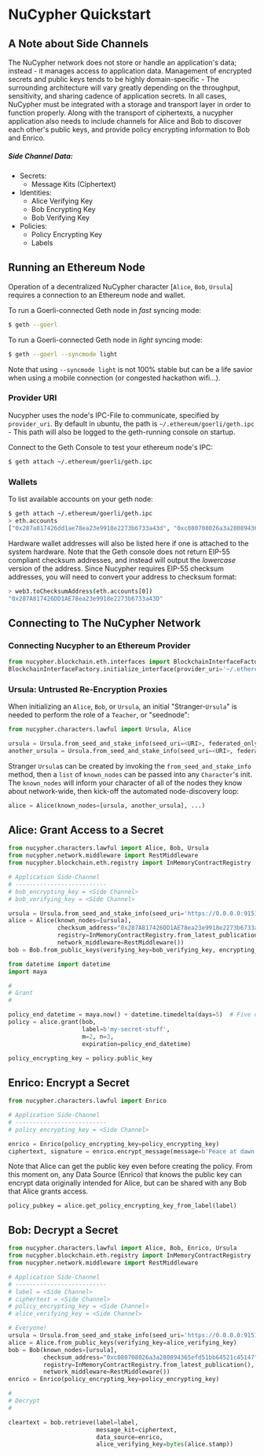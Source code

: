 # NuCypher Quickstart


## A Note about Side Channels

The NuCypher network does not store or handle an application's data; instead - it manages access *to* application data.
Management of encrypted secrets and public keys tends to be highly domain-specific - The surrounding architecture
will vary greatly depending on the throughput, sensitivity, and sharing cadence of application secrets.
In all cases, NuCypher must be integrated with a storage and transport layer in order to function properly.
Along with the transport of ciphertexts, a nucypher application also needs to include channels for Alice and Bob 
to discover each other's public keys, and provide policy encrypting information to Bob and Enrico.
 
##### Side Channel Data:
  - Secrets:
    - Message Kits (Ciphertext)
  - Identities:
    - Alice Verifying Key
    - Bob Encrypting Key
    - Bob Verifying Key
  - Policies:
    - Policy Encrypting Key 
    - Labels

## Running an Ethereum Node

Operation of a decentralized NuCypher character [`Alice`, `Bob`, `Ursula`] requires
a connection to an Ethereum node and wallet.

To run a Goerli-connected Geth node in *fast* syncing mode:

```bash
$ geth --goerl
```

To run a Goerli-connected Geth node in *light* syncing mode:

```bash
$ geth --goerl --syncmode light
```

Note that using `--syncmode light` is not 100% stable but can be a life savior when using 
a mobile connection (or congested hackathon wifi...).

### Provider URI

Nucypher uses the node's IPC-File to communicate, specified by `provider_uri`.
By default in ubuntu, the path is `~/.ethereum/goerli/geth.ipc` - This path
will also be logged to the geth-running console on startup. 

Connect to the Geth Console to test your ethereum node's IPC:
```bash
$ geth attach ~/.ethereum/goerli/geth.ipc
```

### Wallets

To list available accounts on your geth node:

```bash
$ geth attach ~/.ethereum/goerli/geth.ipc
> eth.accounts
["0x287a817426dd1ae78ea23e9918e2273b6733a43d", "0xc080708026a3a280894365efd51bb64521c45147"]
```

Hardware wallet addresses will also be listed here if one is attached to the system hardware.
Note that the Geth console does not return EIP-55 compliant checksum addresses, and instead will output
the *lowercase* version of the address.  Since Nucypher requires EIP-55 checksum addresses, you will need 
to convert your address to checksum format:

```bash
> web3.toChecksumAddress(eth.accounts[0])
"0x287A817426DD1AE78ea23e9918e2273b6733a43D"
```

## Connecting to The NuCypher Network

### Connecting Nucypher to an Ethereum Provider

```python
from nucypher.blockchain.eth.interfaces import BlockchainInterfaceFactory
BlockchainInterfaceFactory.initialize_interface(provider_uri='~/.ethereum/goerli/geth.ipc')
```

### Ursula: Untrusted Re-Encryption Proxies

When initializing an `Alice`, `Bob`, or `Ursula`, an initial "Stranger-`Ursula`" is needed to perform 
the role of a `Teacher`, or "seednode":

```python
from nucypher.characters.lawful import Ursula, Alice

ursula = Ursula.from_seed_and_stake_info(seed_uri=<URI>, federated_only=False)  # ie. https://0.0.0.0:9151
another_ursula = Ursula.from_seed_and_stake_info(seed_uri=<URI>, federated_only=False)
```

Stranger `Ursula`s can be created by invoking the `from_seed_and_stake_info` method, then a `list` of `known_nodes`
can be passed into any `Character`'s init. The `known_nodes` will inform your character of all of the nodes
they know about network-wide, then kick-off the automated node-discovery loop:

```python
alice = Alice(known_nodes=[ursula, another_ursula], ...)
```

## Alice: Grant Access to a Secret

```python
from nucypher.characters.lawful import Alice, Bob, Ursula
from nucypher.network.middleware import RestMiddleware
from nucypher.blockchain.eth.registry import InMemoryContractRegistry

# Application Side-Channel
# --------------------------
# bob_encrypting_key = <Side Channel>
# bob_verifying_key = <Side Channel>

ursula = Ursula.from_seed_and_stake_info(seed_uri='https://0.0.0.0:9151', federated_only=False)
alice = Alice(known_nodes=[ursula],
              checksum_address="0x287A817426DD1AE78ea23e9918e2273b6733a43D", 
              registry=InMemoryContractRegistry.from_latest_publication(),
              network_middleware=RestMiddleware())
bob = Bob.from_public_keys(verifying_key=bob_verifying_key, encrypting_key=bob_encrypting_key)
```

```python
from datetime import datetime
import maya

#
# Grant
#

policy_end_datetime = maya.now() + datetime.timedelta(days=5)  # Five days from now
policy = alice.grant(bob,
                     label=b'my-secret-stuff',
                     m=2, n=3,
                     expiration=policy_end_datetime)

policy_encrypting_key = policy.public_key
```

## Enrico: Encrypt a Secret

```python
from nucypher.characters.lawful import Enrico

# Application Side-Channel
# --------------------------
# policy_encrypting_key = <Side Channel>

enrico = Enrico(policy_encrypting_key=policy_encrypting_key)
ciphertext, signature = enrico.encrypt_message(message=b'Peace at dawn.')
```
    
Note that Alice can get the public key even before creating the policy.
From this moment on, any Data Source (Enrico) that knows the public key
can encrypt data originally intended for Alice, but can be shared with
any Bob that Alice grants access.

`policy_pubkey = alice.get_policy_encrypting_key_from_label(label)`


## Bob: Decrypt a Secret

```python
from nucypher.characters.lawful import Alice, Bob, Enrico, Ursula
from nucypher.blockchain.eth.registry import InMemoryContractRegistry
from nucypher.network.middleware import RestMiddleware

# Application Side-Channel
# --------------------------
# label = <Side Channel>
# ciphertext = <Side Channel>
# policy_encrypting_key = <Side Channel>
# alice_verifying_key = <Side Channel>

# Everyone!
ursula = Ursula.from_seed_and_stake_info(seed_uri='https://0.0.0.0:9151', federated_only=False)
alice = Alice.from_public_keys(verifying_key=alice_verifying_key)
bob = Bob(known_nodes=[ursula],
          checksum_address="0xc080708026a3a280894365efd51bb64521c45147",
          registry=InMemoryContractRegistry.from_latest_publication(),
          network_middleware=RestMiddleware())
enrico = Enrico(policy_encrypting_key=policy_encrypting_key)
```

```python
#
# Decrypt
#

cleartext = bob.retrieve(label=label,
                         message_kit=ciphertext,
                         data_source=enrico,
                         alice_verifying_key=bytes(alice.stamp))
```
